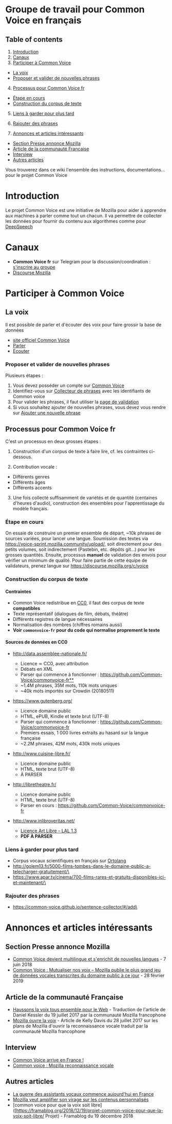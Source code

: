 # Groupe de travail pour Common Voice en français

## Table of contents

1. [Introduction](#introduction)
2. [Canaux](#canaux)
3. [Participer à Common Voice](#Participer-à-Common-Voice)

  - [La voix](#la-voix)
  - [Proposer et valider de nouvelles phrases](#Proposer-et-valider-de-nouvelles-phrases)

4. [Processus pour Common Voice fr](#Processus-pour-Common-Voice-fr)

  - [Étape en cours](#etape-en-cours)
  - [Construction du corpus de texte](#construction-du-corpus-de-texte)

5. [Liens à garder pour plus tard](#Liens-à-garder-pour-plus-tard)

6. [Rajouter des phrases](#Rajouter-des-phrases)

7. [Annonces et articles intéressants](#Annonces-et-articles-intéressants)

  - [Section Presse annonce Mozilla](#Section-Presse-annonce-Mozilla)
  - [Article de la communauté Française](#article-de-la-communauté-française)
  - [Interview](#interview)
  - [Autres articles](#autres-articles)

Vous trouverez dans ce wiki l'ensemble des instructions, documentations... pour le projet Common Voice

# Introduction

Le projet Common Voice est une initiative de Mozilla pour aider à apprendre aux machines à parler comme tout un chacun. Il va permettre de collecter les données pour fournir du contenu aux algorithmes comme pour [DeepSpeech](https://github.com/Common-Voice/commonvoice-fr/DeepSpeech)

# Canaux

- **Common Voice fr** sur Telegram pour la discussion/coordination : [s'inscrire au groupe](https://t.me/joinchat/A7h94U7VCFrCnXrDMff2Vw)
- [Discourse Mozilla](https://discourse.mozilla.org/c/voice)

# Participer à Common Voice

## La voix

Il est possible de parler et d'écouter des voix pour faire grossir la base de données

- [site officiel Common Voice](https://voice.mozilla.org)
- [Parler](https://voice.mozilla.org/fr/speak)
- [Ecouter](https://voice.mozilla.org/fr/listen)

### Proposer et valider de nouvelles phrases

Plusieurs étapes :

1. Vous devez posséder un compte sur [Common Voice](https://voice.mozilla.org)
2. Identifiez-vous sur [Collecteur de phrases](https://common-voice.github.io/sentence-collector/#/login) avec les identifiants de Common voice
3. Pour valider les phrases, il faut utiliser la [page de validation](https://common-voice.github.io/sentence-collector/#/review/fr)
4. Si vous souhaitez ajouter de nouvelles phrases, vous devez vous rendre sur [Ajouter une nouvelle phrase](https://common-voice.github.io/sentence-collector/#/add)

## Processus pour Common Voice fr

C'est un processus en deux grosses étapes :

1. Construction d'un corpus de texte à faire lire, cf. les contraintes ci-dessous.

2. Contribution vocale :

  - Différents genres
  - Différents âges
  - Différents accents

3. Une fois collecté suffisamment de variétés et de quantité (centaines d'heures d'audio), construction des ensembles pour l'apprentissage du modèle français.

### Étape en cours

On essaie de construire un premier ensemble de départ, ~10k phrases de sources variées, pour lancer une langue. Soumission des textes via <https://voice-sprint.mozilla.community/upload/>, soit directement pour des petits volumes, soit indirectement (Pastebin, etc. dépôts git...) pour les grosses quantités. Ensuite, processus **manuel** de validation des envois pour vérifier un minimum de qualité. Pour faire partie de cette équipe de validateurs, prenez langue sur <https://discourse.mozilla.org/c/voice>

### Construction du corpus de texte

#### Contraintes

- Common Voice redistribue en [CC0](https://creativecommons.org/publicdomain/zero/1.0/deed.fr "Creative Commons -- CC0 1.0 universel"), il faut des corpus de texte **compatibles**
- Texte représentatif (dialogues de film, débats, théâtre)
- Différents registres de langue nécessaires
- Normalisation des nombres (chiffres romains aussi)
- **Voir `commonvoice-fr` pour du code qui normalise proprement le texte**

#### Sources de données en CC0

- <http://data.assemblee-nationale.fr/>

  - Licence ≃ CC0, avec attribution
  - Débats en XML
  - Parser qui commence à fonctionner : <https://github.com/Common-Voice/commonvoice-fr**>
  - ~1.4M phrases, 35M mots, 110k mots uniques
  - ~40k mots importés sur Crowdin (20180511)

- <https://www.gutenberg.org/>

  - Licence domaine public
  - HTML, ePUB, Kindle et texte brut (UTF-8)
  - Parser qui commence à fonctionner : <https://github.com/Common-Voice/commonvoice-fr>
  - Premiers essais, 1 000 livres extraits au hasard sur la langue française
  - ~2.2M phrases, 42M mots, 430k mots uniques

- <http://www.cuisine-libre.fr/>

  - Licence domaine public
  - HTML, texte brut (UTF-8)
  - À PARSER

- <http://libretheatre.fr/>

  - Licence domaine public
  - HTML, texte brut (UTF-8)
  - Parser en cours : <https://github.com/Common-Voice/commonvoice-fr>

- <http://www.inlibroveritas.net/>

  - [Licence Art Libre – LAL 1.3](http://artlibre.org/licence/lal)
  - **PDF À PARSER**

### Liens à garder pour plus tard

- Corpus vocaux scientifiques en français sur [Ortolang](https://www.ortolang.fr/market/corpora?filters=%7B%22corporaType.id%22:%5B%22speech_corpora%22%5D%7D&viewMode=tile&orderProp=rank&orderDir=desc)
- <http://golem13.fr/5000-films-tombes-dans-le-domaine-public-a-telecharger-gratuitement/\>
- <https://www.apar.tv/cinema/700-films-rares-et-gratuits-disponibles-ici-et-maintenant/\>

### Rajouter des phrases

- <https://common-voice.github.io/sentence-collector/#/add\>

# Annonces et articles intéressants

## Section Presse annonce Mozilla

- [Common Voice devient multilingue et s'enrichit de nouvelles langues](https://blog.mozilla.org/press-fr/2018/06/07/common-voice-devient-multilingue-et-senrichit-de-nouvelles-langues/) - 7 juin 2018
- [Common Voice : Mutualiser nos voix – Mozilla publie le plus grand jeu de données vocales transcrites du domaine public à ce jour](https://blog.mozilla.org/press-fr/2019/02/28/common-voice-mutualiser-nos-voix-mozilla-publie-le-plus-grand-jeu-de-donnees-vocales-transcrites-du-domaine-public-a-ce-jour/) - 28 février 2019

## Article de la communauté Française

- [Haussons la voix tous ensemble pour le Web](https://blog.mozfr.org/post/2017/07/Haussons-la-voix-tous-ensemble-pour-le-Web-Common-Voice) - Traduction de l'article de Daniel Kessler du 19 juillet 2017 par la communauté Mozilla francophone
- [Mozilla ouvre la voix](https://blog.mozfr.org/post/2017/07/Mozilla-ouvre-la-voix-reconnaissance-vocale) - Article de Kelly Davis du 28 juillet 2017 sur les plans de Mozilla d'ouvrir la reconnaissance vocale traduit par la communauté Mozilla francophone

## Interview

- [Common Voice arrive en France !](https://www.ausy.fr/fr/actualites-techniques/common-voice-arrive-en-france)
- [Common voice : Mozilla reconnaissance vocale](https://www.blogdumoderateur.com/common-voice-mozilla-reconnaissance-vocale/)

## Autres articles

- [La guerre des assistants vocaux commence aujourd'hui en France](https://www.forbes.fr/technologie/la-guerre-des-assistants-vocaux-commence-aujourdhui-en-france/)
- [Mozilla veut amplifier son virage sur les contenus personnalisés](https://www.lesechos.fr/07/03/2018/lesechos.fr/0301387403003_mozilla-veut-amplifier-son-virage-sur-les-contenus-personnalises.htm)
- [common voice pour que la voix soit libre]([https://framablog.org/2018/12/19/projet-common-voice-pour-que-la-voix-soit-libre/ Projet) - Framablog du 19 décembre 2018
